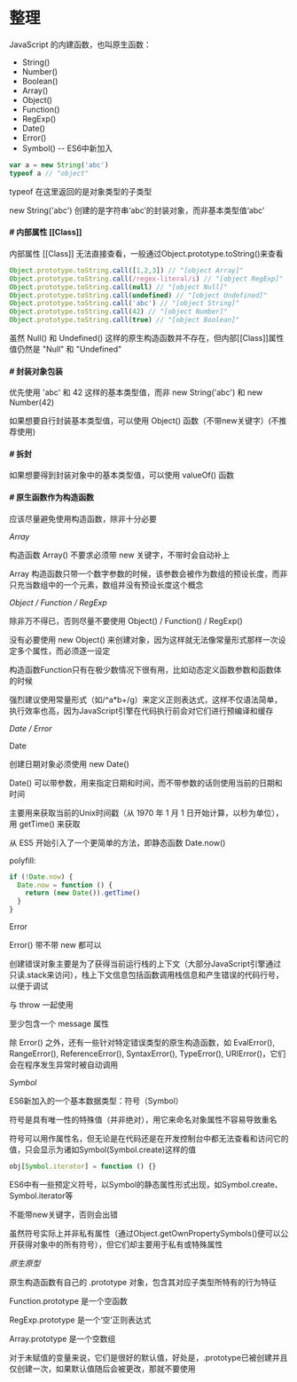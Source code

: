 # 整理

JavaScript 的内建函数，也叫原生函数：
- String()
- Number()
- Boolean()
- Array()
- Object()
- Function()
- RegExp()
- Date()
- Error()
- Symbol() -- ES6中新加入

```js
var a = new String('abc')
typeof a // "object"
```
typeof 在这里返回的是对象类型的子类型

new String('abc') 创建的是字符串‘abc’的封装对象，而非基本类型值‘abc’

#### **_#_** 内部属性 [[Class\]]

内部属性 [[Class\]] 无法直接查看，一般通过Object.prototype.toString()来查看

```js
Object.prototype.toString.call([1,2,3]) // "[object Array]"
Object.prototype.toString.call(/regex-literal/i) // "[object RegExp]"
Object.prototype.toString.call(null) // "[object Null]"
Object.prototype.toString.call(undefined) // "[object Undefined]"
Object.prototype.toString.call('abc') // "[object String]"
Object.prototype.toString.call(42) // "[object Number]"
Object.prototype.toString.call(true) // "[object Boolean]"
```
虽然 Null() 和 Undefined() 这样的原生构造函数并不存在，但内部[[Class\]]属性值仍然是 "Null" 和 "Undefined"

#### **_#_** 封装对象包装

优先使用 'abc' 和 42 这样的基本类型值，而非 new String('abc') 和 new Number(42)

如果想要自行封装基本类型值，可以使用 Object() 函数（不带new关键字）(不推荐使用)

#### **_#_** 拆封

如果想要得到封装对象中的基本类型值，可以使用 valueOf() 函数

#### **_#_** 原生函数作为构造函数

应该尽量避免使用构造函数，除非十分必要

_Array_

构造函数 Array() 不要求必须带 new 关键字，不带时会自动补上

Array 构造函数只带一个数字参数的时候，该参数会被作为数组的预设长度，而非只充当数组中的一个元素，数组并没有预设长度这个概念

_Object / Function / RegExp_

除非万不得已，否则尽量不要使用 Object() / Function() / RegExp()

没有必要使用 new Object() 来创建对象，因为这样就无法像常量形式那样一次设定多个属性，而必须逐一设定

构造函数Function只有在极少数情况下很有用，比如动态定义函数参数和函数体的时候

强烈建议使用常量形式（如/^a*b+/g）来定义正则表达式，这样不仅语法简单，执行效率也高，因为JavaScript引擎在代码执行前会对它们进行预编译和缓存

_Date / Error_

Date

创建日期对象必须使用 new Date()

Date() 可以带参数，用来指定日期和时间，而不带参数的话则使用当前的日期和时间

主要用来获取当前的Unix时间戳（从 1970 年 1 月 1 日开始计算，以秒为单位），用 getTime() 来获取

从 ES5 开始引入了一个更简单的方法，即静态函数 Date.now()

polyfill:
```js
if (!Date.now) {
  Date.now = function () {
    return (new Date()).getTime()
  }
}
```

Error

Error() 带不带 new 都可以

创建错误对象主要是为了获得当前运行栈的上下文（大部分JavaScript引擎通过只读.stack来访问），栈上下文信息包括函数调用栈信息和产生错误的代码行号，以便于调试

与 throw 一起使用

至少包含一个 message 属性

除 Error() 之外，还有一些针对特定错误类型的原生构造函数，如 EvalError(), RangeError(), ReferenceError(), SyntaxError(), TypeError(), URIError()，它们会在程序发生异常时被自动调用

_Symbol_

ES6新加入的一个基本数据类型：符号（Symbol）

符号是具有唯一性的特殊值（并非绝对），用它来命名对象属性不容易导致重名

符号可以用作属性名，但无论是在代码还是在开发控制台中都无法查看和访问它的值，只会显示为诸如Symbol(Symbol.create)这样的值

```js
obj[Symbol.iterator] = function () {}
```

ES6中有一些预定义符号，以Symbol的静态属性形式出现，如Symbol.create、Symbol.iterator等

不能带new关键字，否则会出错

虽然符号实际上并非私有属性（通过Object.getOwnPropertySymbols()便可以公开获得对象中的所有符号），但它们却主要用于私有或特殊属性

_原生原型_

原生构造函数有自己的 .prototype 对象，包含其对应子类型所特有的行为特征

Function.prototype 是一个空函数

RegExp.prototype 是一个‘空’正则表达式

Array.prototype 是一个空数组

对于未赋值的变量来说，它们是很好的默认值，好处是，.prototype已被创建并且仅创建一次，如果默认值随后会被更改，那就不要使用

